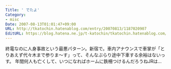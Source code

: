 ```yaml
---
Title: ' でたよ'
Category:
- misc
Date: 2007-08-13T01:01:47+09:00
URL: http://tkatochin.hatenablog.com/entry/20070813/1187020907
EditURL: https://blog.hatena.ne.jp/t-katochin/tkatochin.hatenablog.com/atom/entry/6653586347154755287
---
```



終電なのに人身事故という最悪パターン。新宿で。車内アナウンスで車掌が「とりあえず代々木まで参りま〜す」って、そんなぶらり途中下車する余裕はないっす。
年間何人も亡くして、いつになればホームに鉄柵つけるんだろうねJRは…
